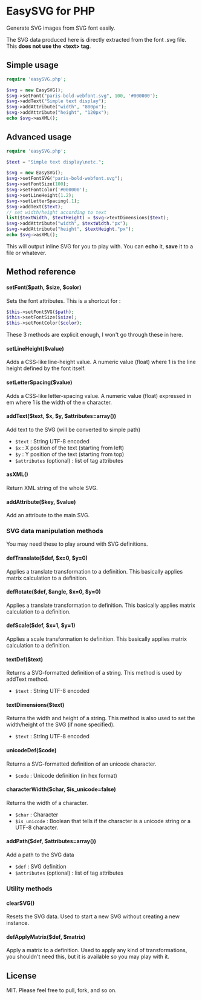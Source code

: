 # EasySVG for PHP

Generate SVG images from SVG font easily.

The SVG data produced here is directly extracted from the font .svg file. This **does not use the &lt;text&gt; tag**.

## Simple usage

```php
require 'easySVG.php';

$svg = new EasySVG();
$svg->setFont("paris-bold-webfont.svg", 100, '#000000');
$svg->addText("Simple text display");
$svg->addAttribute("width", "800px");
$svg->addAttribute("height", "120px");
echo $svg->asXML();
```

## Advanced usage

```php
require 'easySVG.php';

$text = "Simple text display\netc.";

$svg = new EasySVG();
$svg->setFontSVG("paris-bold-webfont.svg");
$svg->setFontSize(100);
$svg->setFontColor('#000000');
$svg->setLineHeight(1.2);
$svg->setLetterSpacing(.1);
$svg->addText($text);
// set width/height according to text
list($textWidth, $textHeight) = $svg->textDimensions($text);
$svg->addAttribute("width", $textWidth."px");
$svg->addAttribute("height", $textHeight."px");
echo $svg->asXML();
```

This will output inline SVG for you to play with. You can **echo** it, **save** it to a file or whatever.

## Method reference

#### setFont($path, $size, $color)

Sets the font attributes. This is a shortcut for :

```php
$this->setFontSVG($path);
$this->setFontSize($size);
$this->setFontColor($color);
```

These 3 methods are explicit enough, I won't go through these in here.

#### setLineHeight($value)

Adds a CSS-like line-height value. A numeric value (float) where 1 is the line height defined by the font itself.

#### setLetterSpacing($value)

Adds a CSS-like letter-spacing value. A numeric value (float) expressed in em where 1 is the width of the `m` character.

#### addText($text, $x, $y, $attributes=array())

Add text to the SVG (will be converted to simple path)

- `$text` : String UTF-8 encoded
- `$x` : X position of the text (starting from left)
- `$y` : Y position of the text (starting from top)
- `$attributes` (optional) : list of tag attributes

#### asXML()

Return XML string of the whole SVG.

#### addAttribute($key, $value)

Add an attribute to the main SVG.

### SVG data manipulation methods

You may need these to play around with SVG definitions.

#### defTranslate($def, $x=0, $y=0)

Applies a translate transformation to a definition. This basically applies matrix calculation to a definition.

#### defRotate($def, $angle, $x=0, $y=0)

Applies a translate transformation to definition. This basically applies matrix calculation to a definition.

#### defScale($def, $x=1, $y=1)

Applies a scale transformation to definition. This basically applies matrix calculation to a definition.

#### textDef($text)

Returns a SVG-formatted definition of a string. This method is used by addText method.

- `$text` : String UTF-8 encoded

#### textDimensions($text)

Returns the width and height of a string. This method is also used to set the width/height of the SVG (if none specified).

- `$text` : String UTF-8 encoded

#### unicodeDef($code)

Returns a SVG-formatted definition of an unicode character.

- `$code` : Unicode definition (in hex format)

#### characterWidth($char, $is_unicode=false)

Returns the width of a character.

- `$char` : Character
- `$is_unicode` : Boolean that tells if the character is a unicode string or a UTF-8 character.

#### addPath($def, $attributes=array())

Add a path to the SVG data

- `$def` : SVG definition
- `$attributes` (optional) : list of tag attributes

### Utility methods

#### clearSVG()

Resets the SVG data. Used to start a new SVG without creating a new instance.

#### defApplyMatrix($def, $matrix)

Apply a matrix to a definition. Used to apply any kind of transformations, you shouldn't need this, but it is available so you may play with it.

## License

MIT. Please feel free to pull, fork, and so on.

